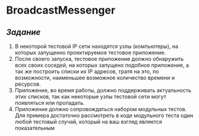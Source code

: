 # BroadcastMessenger
## _Задание_
1. В некоторой тестовой IP сети находятся узлы (компьютеры), на которых запущенно
   проектируемое тестовое приложение.
2. После своего запуска, тестовое приложение должно обнаружить всех своих соседей, на
   которых запущено подобное приложение, а так же построить списки их IP адресов, тратя
   на это, по возможности, наименьшее возможное количество времени и ресурсов.
3. Приложение, во время работы, должно поддерживать актуальность этих списков, так как
   некоторые узлы тестовой сети могут появляться или пропадать.
4. Приложение должно сопровождаться набором модульных тестов. Для примера
   достаточно рассмотреть в коде модульного теста один любой тестовый случай, который
   на ваш взгляд является показательным